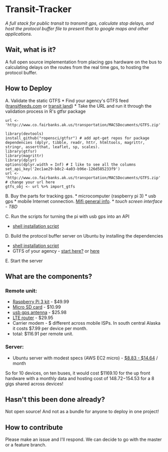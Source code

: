 

Transit-Tracker
===================

*A full stack for public transit to transmit gps, calculate stop delays, and host the protocol buffer file to present that to google maps and other applications.*

Wait, what is it?
-------------

A full open source implementation from placing gps hardware on the bus to calculating delays on the routes from the real time gps, to hosting the protocol buffer. 

How to Deploy
-------------
A. Validate the static GTFS 
    * Find your agency's GTFS feed ([transitfeeds.com](http://transitfeeds.com/) or [transit land](https://transit.land/feed-registry/))
    * Take the URL and run it through the validation process in R's gtfsr package
```
url <- 'http://www.co.fairbanks.ak.us/transportation/MACSDocuments/GTFS.zip'

library(devtools)
install_github("ropensci/gtfsr") # add apt-get repos for package dependencies (dplyr, tibble, readr, httr, htmltools, magrittr, stringr, assertthat, leaflet, sp, scales). 
library(gtfsr)
library(magrittr)
library(dplyr)
options(dplyr.width = Inf) # I like to see all the columns
set_api_key('2ec1ae29-b8c2-4a03-b96e-126d585233f9')
url <- 'http://www.co.fairbanks.ak.us/transportation/MACSDocuments/GTFS.zip' # change your url here
gtfs_obj <- url %>% import_gtfs
```
B. Buy the parts for tracking gps. 
	* microcomputer (raspberry pi 3) 
	* usb gps
	* mobile Internet connection. [Mifi general info](https://en.wikipedia.org/wiki/MiFi).
	* *touch screen interface - TBD*
	
C. Run the scripts for turning the pi with usb gps into an API
   * [shell installation script](pi-scripts/setup.sh)
   
D. Build the protocol buffer server on Ubuntu by installing the dependencies
   * [shell installation script](server-scripts/setup.sh)
   * GTFS of your agency - [start here?](https://transit.land/feed-registry/) or [here](http://transitfeeds.com/) 
   
E. Start the server

What are the components?
-------------

### Remote unit:
* [Raspberry Pi 3 kit](https://www.amazon.com/CanaKit-Raspberry-Clear-Power-Supply/dp/B01C6EQNNK/ref=sr_1_3?s=pc&ie=UTF8&qid=1488783930&sr=1-3&keywords=raspberry+pi+3) - $49.99
* [Micro SD card](https://www.amazon.com/Samsung-Select-Memory-MB-ME32DA-AM/dp/B01DOB6Y5Q/ref=sr_1_1?s=pc&ie=UTF8&qid=1488783959&sr=1-1&keywords=micro+sd) - $10.99
* [usb gps antenna](https://www.amazon.com/Generic-Receiver-G-mouse-Antenna-Navigation/dp/B017BJ3KTU/ref=sr_1_1?s=pc&ie=UTF8&qid=1488784023&sr=8-1&keywords=Generic+USB+GPS+Receiver+G-mouse+GPS+Mouse+Within+GPS+Module+Antenna+for+Car+Laptop+PC+Navigation+Support+Google) - $25.98
* [LTE router](https://www.amazon.com/dp/B00634PLTW/ref=psdc_300189_t1_B01FVJIWCW) - $29.95
* Carrier modem - $ different across mobile ISPs.   In south central Alaska it costs $7.99 per device per month.
* total: $116.91 per remote unit.

### Server:
* Ubuntu server with modest specs (AWS EC2 micro) - [$8.83 - $14.64](https://www.google.com/search?q=aws+micro+cost+month&oq=aws+micro&aqs=chrome.0.69i59l2j69i57.3119j0j1&sourceid=chrome&ie=UTF-8) / month

So for 10 devices, on ten buses, it would cost $1169.10 for the up front hardware with a monthly data and hosting cost of $148.72-$154.53 for a 8 gigs shared across devices! 

Hasn't this been done already? 
-------------

Not open source! And not as a bundle for anyone to deploy in one project!


How to contribute
-------------

Please make an issue and I'll respond.  We can decide to go with the master or a feature branch. 








